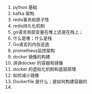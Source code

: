 1. python 基础
2. kafka 架构
3. redis事务和原子性
4. redis持久化机制
5. go语言局部变量在堆上还是在栈上；
6. 什么是堆；什么是栈
7. Go语言的内存逃逸
8. prometheus监控架构
9. docker 镜像的构建
10. 讲讲docker 的容器和镜像
11. docker 的虚拟化机制和底层原理
12. 如何减小镜像
13. Dockerfile 是什么；是如何构建容器的
14. 